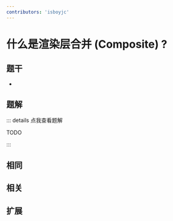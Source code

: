 ```yaml
---
contributors: 'isboyjc'
---
```


# 什么是渲染层合并 (Composite) ?

## 题干

- 



## 题解

::: details 点我查看题解

  TODO

:::



## 相同


## 相关


## 扩展

